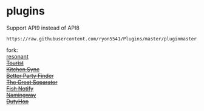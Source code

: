 # plugins
Support API9 instead of API8
```
https://raw.githubusercontent.com/ryon5541/Plugins/master/pluginmaster.json
```
fork:  
[resonant](https://github.com/aulus-asina/resonant)  
~~[Tourist](https://git.anna.lgbt/ascclemens/Tourist.git)~~  
~~[Kitchen Sync](https://github.com/MidoriKami/)~~  
~~[Better Party Finder](https://git.anna.lgbt/ascclemens/BetterPartyFinder)~~  
~~[The Great Separator](https://git.anna.lgbt/ascclemens/TheGreatSeparator)~~  
~~[Fish Notify](https://github.com/carvelli)~~  
~~[Namingway](https://git.anna.lgbt/ascclemens/Namingway)~~  
~~[DutyHop](https://github.com/Marxvee/)~~